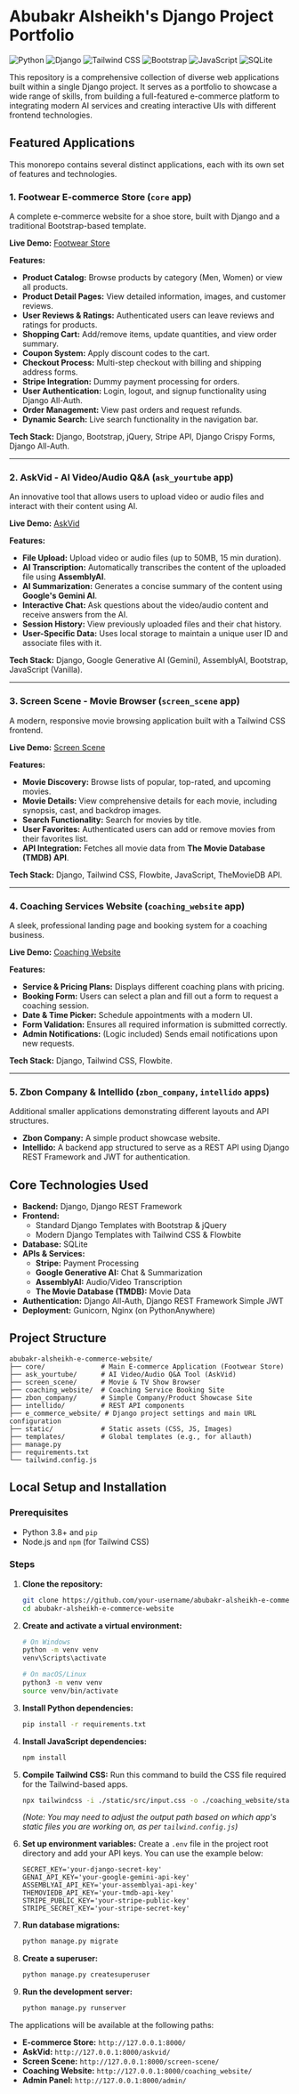 # Abubakr Alsheikh's Django Project Portfolio

![Python](https://img.shields.io/badge/Python-3776AB?style=for-the-badge&logo=python&logoColor=white)
![Django](https://img.shields.io/badge/Django-092E20?style=for-the-badge&logo=django&logoColor=white)
![Tailwind CSS](https://img.shields.io/badge/Tailwind_CSS-38B2AC?style=for-the-badge&logo=tailwind-css&logoColor=white)
![Bootstrap](https://img.shields.io/badge/Bootstrap-563D7C?style=for-the-badge&logo=bootstrap&logoColor=white)
![JavaScript](https://img.shields.io/badge/JavaScript-F7DF1E?style=for-the-badge&logo=javascript&logoColor=black)
![SQLite](https://img.shields.io/badge/SQLite-003B57?style=for-the-badge&logo=sqlite&logoColor=white)

This repository is a comprehensive collection of diverse web applications built within a single Django project. It serves as a portfolio to showcase a wide range of skills, from building a full-featured e-commerce platform to integrating modern AI services and creating interactive UIs with different frontend technologies.

## Featured Applications

This monorepo contains several distinct applications, each with its own set of features and technologies.


### 1. Footwear E-commerce Store (`core` app)
A complete e-commerce website for a shoe store, built with Django and a traditional Bootstrap-based template.

**Live Demo:** [Footwear Store](https://abubakralsheikh.pythonanywhere.com/)

**Features:**
- **Product Catalog:** Browse products by category (Men, Women) or view all products.
- **Product Detail Pages:** View detailed information, images, and customer reviews.
- **User Reviews & Ratings:** Authenticated users can leave reviews and ratings for products.
- **Shopping Cart:** Add/remove items, update quantities, and view order summary.
- **Coupon System:** Apply discount codes to the cart.
- **Checkout Process:** Multi-step checkout with billing and shipping address forms.
- **Stripe Integration:** Dummy payment processing for orders.
- **User Authentication:** Login, logout, and signup functionality using Django All-Auth.
- **Order Management:** View past orders and request refunds.
- **Dynamic Search:** Live search functionality in the navigation bar.

**Tech Stack:** Django, Bootstrap, jQuery, Stripe API, Django Crispy Forms, Django All-Auth.

---

### 2. AskVid - AI Video/Audio Q&A (`ask_yourtube` app)
An innovative tool that allows users to upload video or audio files and interact with their content using AI.

**Live Demo:** [AskVid](https://abubakralsheikh.pythonanywhere.com/askvid/)

**Features:**
- **File Upload:** Upload video or audio files (up to 50MB, 15 min duration).
- **AI Transcription:** Automatically transcribes the content of the uploaded file using **AssemblyAI**.
- **AI Summarization:** Generates a concise summary of the content using **Google's Gemini AI**.
- **Interactive Chat:** Ask questions about the video/audio content and receive answers from the AI.
- **Session History:** View previously uploaded files and their chat history.
- **User-Specific Data:** Uses local storage to maintain a unique user ID and associate files with it.

**Tech Stack:** Django, Google Generative AI (Gemini), AssemblyAI, Bootstrap, JavaScript (Vanilla).

---

### 3. Screen Scene - Movie Browser (`screen_scene` app)
A modern, responsive movie browsing application built with a Tailwind CSS frontend.

**Live Demo:** [Screen Scene](https://abubakralsheikh.pythonanywhere.com/screen-scene/)

**Features:**
- **Movie Discovery:** Browse lists of popular, top-rated, and upcoming movies.
- **Movie Details:** View comprehensive details for each movie, including synopsis, cast, and backdrop images.
- **Search Functionality:** Search for movies by title.
- **User Favorites:** Authenticated users can add or remove movies from their favorites list.
- **API Integration:** Fetches all movie data from **The Movie Database (TMDB) API**.

**Tech Stack:** Django, Tailwind CSS, Flowbite, JavaScript, TheMovieDB API.

---

### 4. Coaching Services Website (`coaching_website` app)
A sleek, professional landing page and booking system for a coaching business.

**Live Demo:** [Coaching Website](https://abubakralsheikh.pythonanywhere.com/coaching_website/)

**Features:**
- **Service & Pricing Plans:** Displays different coaching plans with pricing.
- **Booking Form:** Users can select a plan and fill out a form to request a coaching session.
- **Date & Time Picker:** Schedule appointments with a modern UI.
- **Form Validation:** Ensures all required information is submitted correctly.
- **Admin Notifications:** (Logic included) Sends email notifications upon new requests.

**Tech Stack:** Django, Tailwind CSS, Flowbite.

---

### 5. Zbon Company & Intellido (`zbon_company`, `intellido` apps)
Additional smaller applications demonstrating different layouts and API structures.
- **Zbon Company:** A simple product showcase website.
- **Intellido:** A backend app structured to serve as a REST API using Django REST Framework and JWT for authentication.

## Core Technologies Used

- **Backend:** Django, Django REST Framework
- **Frontend:**
  - Standard Django Templates with Bootstrap & jQuery
  - Modern Django Templates with Tailwind CSS & Flowbite
- **Database:** SQLite
- **APIs & Services:**
  - **Stripe:** Payment Processing
  - **Google Generative AI:** Chat & Summarization
  - **AssemblyAI:** Audio/Video Transcription
  - **The Movie Database (TMDB):** Movie Data
- **Authentication:** Django All-Auth, Django REST Framework Simple JWT
- **Deployment:** Gunicorn, Nginx (on PythonAnywhere)

## Project Structure

```
abubakr-alsheikh-e-commerce-website/
├── core/              # Main E-commerce Application (Footwear Store)
├── ask_yourtube/      # AI Video/Audio Q&A Tool (AskVid)
├── screen_scene/      # Movie & TV Show Browser
├── coaching_website/  # Coaching Service Booking Site
├── zbon_company/      # Simple Company/Product Showcase Site
├── intellido/         # REST API components
├── e_commerce_website/ # Django project settings and main URL configuration
├── static/            # Static assets (CSS, JS, Images)
├── templates/         # Global templates (e.g., for allauth)
├── manage.py
├── requirements.txt
└── tailwind.config.js
```

## Local Setup and Installation

### Prerequisites
- Python 3.8+ and `pip`
- Node.js and `npm` (for Tailwind CSS)

### Steps

1.  **Clone the repository:**
    ```bash
    git clone https://github.com/your-username/abubakr-alsheikh-e-commerce-website.git
    cd abubakr-alsheikh-e-commerce-website
    ```

2.  **Create and activate a virtual environment:**
    ```bash
    # On Windows
    python -m venv venv
    venv\Scripts\activate

    # On macOS/Linux
    python3 -m venv venv
    source venv/bin/activate
    ```

3.  **Install Python dependencies:**
    ```bash
    pip install -r requirements.txt
    ```

4.  **Install JavaScript dependencies:**
    ```bash
    npm install
    ```

5.  **Compile Tailwind CSS:**
    Run this command to build the CSS file required for the Tailwind-based apps.
    ```bash
    npx tailwindcss -i ./static/src/input.css -o ./coaching_website/static/src/output.css --watch
    ```
    *(Note: You may need to adjust the output path based on which app's static files you are working on, as per `tailwind.config.js`)*

6.  **Set up environment variables:**
    Create a `.env` file in the project root directory and add your API keys. You can use the example below:
    ```.env
    SECRET_KEY='your-django-secret-key'
    GENAI_API_KEY='your-google-gemini-api-key'
    ASSEMBLYAI_API_KEY='your-assemblyai-api-key'
    THEMOVIEDB_API_KEY='your-tmdb-api-key'
    STRIPE_PUBLIC_KEY='your-stripe-public-key'
    STRIPE_SECRET_KEY='your-stripe-secret-key'
    ```

7.  **Run database migrations:**
    ```bash
    python manage.py migrate
    ```

8.  **Create a superuser:**
    ```bash
    python manage.py createsuperuser
    ```

9.  **Run the development server:**
    ```bash
    python manage.py runserver
    ```

The applications will be available at the following paths:
- **E-commerce Store:** `http://127.0.0.1:8000/`
- **AskVid:** `http://127.0.0.1:8000/askvid/`
- **Screen Scene:** `http://127.0.0.1:8000/screen-scene/`
- **Coaching Website:** `http://127.0.0.1:8000/coaching_website/`
- **Admin Panel:** `http://127.0.0.1:8000/admin/`

